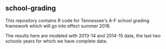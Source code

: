 ## school-grading

This repository contains R code for Tennessee's A-F school grading framework which will go into effect summer 2018.

The results here are modeled with 2013-14 and 2014-15 data, the last two schools years for which we have complete data.
